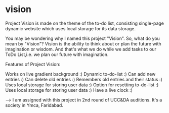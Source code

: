 # vision

Project Vision is made on the theme of the to-do list, consisting single-page dynamic website which uses local storage for its data storage.

You may be wondering why I named this project "Vision". So, what do you mean by "Vision"? Vision is the ability to think about or plan the future with imagination or wisdom.
And that's what we do while we add tasks to our ToDo List,i.e. we plan our future with imagination.

Features of Project Vision:

Works on live gradient background :) Dynamic to-do-list :) Can add new entries :) Can delete old entries :) Remembers old entries and their status :) Uses local storage for storing user data :) Option for resetting to-do-list :) Uses local storage for storing user data :) Have a live clock :) 

--> I am assigned with this project in 2nd round of UCC&DA auditions. It's a society in Ymca, Faridabad.
